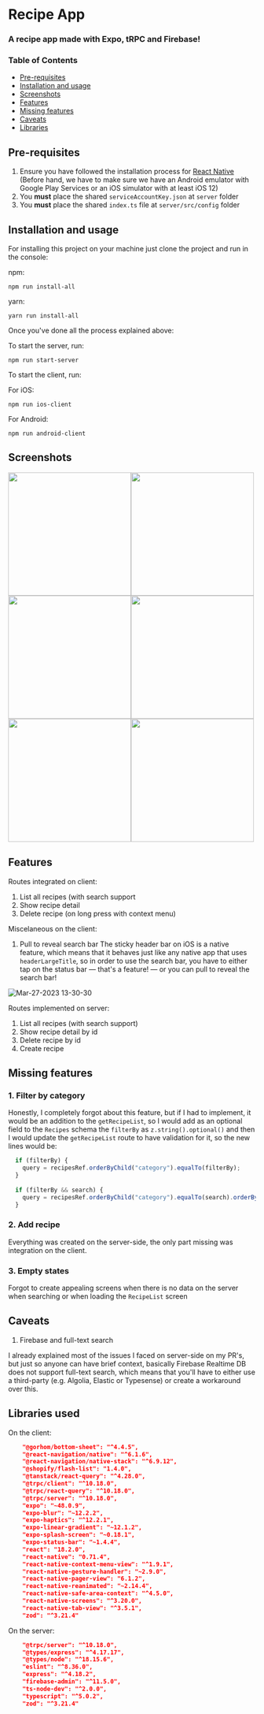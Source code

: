 # Recipe App
### A recipe app made with Expo, tRPC and Firebase!


### Table of Contents
  * [Pre-requisites](#prerequisites)
  * [Installation and usage](#installation)
  * [Screenshots](#screenshots)
  * [Features](#features)
  * [Missing features](#missing)
  * [Caveats](#caveats)
  * [Libraries](#libraries)

## <a name="prerequisites"></a> Pre-requisites

1. Ensure you have followed the installation process for [React Native](https://reactnative.dev/docs/environment-setup) (Before hand, we have to make sure we have an Android emulator with Google Play Services or an iOS simulator with at least iOS 12)
2. You **must** place the shared `serviceAccountKey.json` at `server` folder
3. You **must** place the shared `index.ts` file at `server/src/config` folder

## <a name="installation"></a> Installation and usage

For installing this project on your machine just clone the project and run in the console: 

npm:
```console
npm run install-all
```

yarn:
```console
yarn run install-all
```

Once you've done all the process explained above:

To start the server, run:
```console
npm run start-server
```

To start the client, run:

For iOS:
```console
npm run ios-client
```

For Android:
```console
npm run android-client
```

## <a name="screenshots"></a> Screenshots

<img width="250" src="https://user-images.githubusercontent.com/36211892/228013573-44dda144-082d-46b5-9d87-7ec7de73a12a.png" /><img width="250" src="https://user-images.githubusercontent.com/36211892/228014546-2ed2f50e-2b60-4694-ae0d-75c52068c365.png" /><img width="250" src="https://user-images.githubusercontent.com/36211892/228014998-36863fc0-539f-4230-ac59-dee908f9fb49.png" /><img width="250" src="https://user-images.githubusercontent.com/36211892/228015242-d48aa87e-b2c6-413c-85d8-d07870a3e78c.png" /><img width="250" src="https://user-images.githubusercontent.com/36211892/228015355-05a4fefb-3530-4fc6-8868-c93efb877403.png" /><img width="250" src="https://user-images.githubusercontent.com/36211892/228015465-18ac509c-be40-47b0-a236-b43f8b5f6e2d.png" />

## <a name="features"></a> Features

Routes integrated on client:

1. List all recipes (with search support
2. Show recipe detail
3. Delete recipe (on long press with context menu)

Miscelaneous on the client: 

1. Pull to reveal search bar
The sticky header bar on iOS is a native feature, which means that it behaves just like any native app that uses `headerLargeTitle`, so in order to use the search bar, you have to either tap on the status bar — that's a feature! — or you can pull to reveal the search bar!

![Mar-27-2023 13-30-30](https://user-images.githubusercontent.com/36211892/228020541-a72322d2-317a-4ec1-a163-8e5e7f7387b5.gif)


Routes implemented on server:

1. List all recipes (with search support)
2. Show recipe detail by id
3. Delete recipe by id
5. Create recipe

## <a name="missing"></a> Missing features

### 1. Filter by category
Honestly, I completely forgot about this feature, but if I had to implement, it would be an addition to the `getRecipeList`, so I would add as an optional field to the `Recipes` schema the `filterBy` as `z.string().optional()` and then I would update the `getRecipeList` route to have validation for it, so the new lines would be:

```ts
  if (filterBy) {
    query = recipesRef.orderByChild("category").equalTo(filterBy);
  }
  
  if (filterBy && search) {
    query = recipesRef.orderByChild("category").equalTo(search).orderByChild("title")
  }
```

### 2. Add recipe
Everything was created on the server-side, the only part missing was integration on the client.

### 3. Empty states
Forgot to create appealing screens when there is no data on the server when searching or when loading the `RecipeList` screen

## <a name="caveats"></a> Caveats
1. Firebase and full-text search

I already explained most of the issues I faced on server-side on my PR's, but just so anyone can have brief context, basically Firebase Realtime DB does not support full-text search, which means that you'll have to either use a third-party (e.g. Algolia, Elastic or Typesense) or create a workaround over this. 

## <a name="libraries"></a> Libraries used

On the client:
```json
    "@gorhom/bottom-sheet": "^4.4.5",
    "@react-navigation/native": "^6.1.6",
    "@react-navigation/native-stack": "^6.9.12",
    "@shopify/flash-list": "1.4.0",
    "@tanstack/react-query": "^4.28.0",
    "@trpc/client": "^10.18.0",
    "@trpc/react-query": "^10.18.0",
    "@trpc/server": "^10.18.0",
    "expo": "~48.0.9",
    "expo-blur": "~12.2.2",
    "expo-haptics": "^12.2.1",
    "expo-linear-gradient": "~12.1.2",
    "expo-splash-screen": "~0.18.1",
    "expo-status-bar": "~1.4.4",
    "react": "18.2.0",
    "react-native": "0.71.4",
    "react-native-context-menu-view": "^1.9.1",
    "react-native-gesture-handler": "~2.9.0",
    "react-native-pager-view": "6.1.2",
    "react-native-reanimated": "~2.14.4",
    "react-native-safe-area-context": "^4.5.0",
    "react-native-screens": "^3.20.0",
    "react-native-tab-view": "^3.5.1",
    "zod": "^3.21.4"
```

On the server:
```json
    "@trpc/server": "^10.18.0",
    "@types/express": "^4.17.17",
    "@types/node": "^18.15.6",
    "eslint": "^8.36.0",
    "express": "^4.18.2",
    "firebase-admin": "^11.5.0",
    "ts-node-dev": "^2.0.0",
    "typescript": "^5.0.2",
    "zod": "^3.21.4"
```

